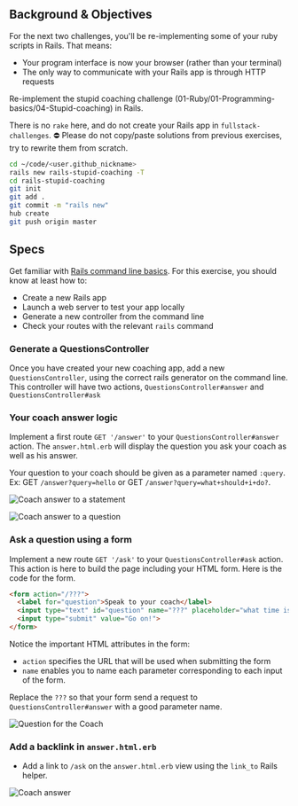 ## Background & Objectives

For the next two challenges, you'll be re-implementing some of your ruby scripts in Rails. That means:

- Your program interface is now your browser (rather than your terminal)
- The only way to communicate with your Rails app is through HTTP requests

Re-implement the stupid coaching challenge (01-Ruby/01-Programming-basics/04-Stupid-coaching) in Rails.

There is no `rake` here, and do not create your Rails app in `fullstack-challenges`. 
⛔️ Please do not copy/paste solutions from previous exercises, try to rewrite them from scratch.

```bash
cd ~/code/<user.github_nickname>
rails new rails-stupid-coaching -T
cd rails-stupid-coaching
git init
git add .
git commit -m "rails new"
hub create
git push origin master
```

## Specs

Get familiar with [Rails command line basics](http://guides.rubyonrails.org/command_line.html#command-line-basics). For this exercise, you should know at least how to:

- Create a new Rails app
- Launch a web server to test your app locally
- Generate a new controller from the command line
- Check your routes with the relevant `rails` command

### Generate a QuestionsController

Once you have created your new coaching app, add a new `QuestionsController`, using the correct rails generator on the command line. This controller will have two actions, `QuestionsController#answer` and `QuestionsController#ask`

### Your coach answer logic

Implement a first route `GET '/answer'` to your `QuestionsController#answer` action. The `answer.html.erb` will display the question you ask your coach as well as his answer.

Your question to your coach should be given as a parameter named `:query`. Ex: GET `/answer?query=hello` or GET `/answer?query=what+should+i+do?`.

![Coach answer to a statement](https://raw.githubusercontent.com/lewagon/karr-images/master/coach-answer-1.png)

![Coach answer to a question](https://raw.githubusercontent.com/lewagon/karr-images/master/coach-answer-2.png)

### Ask a question using a form

Implement a new route `GET '/ask'` to your `QuestionsController#ask` action. This action is here to build the page including your HTML form. Here is the code for the form.

```html
<form action="/???">
  <label for="question">Speak to your coach</label>
  <input type="text" id="question" name="???" placeholder="what time is it?">
  <input type="submit" value="Go on!">
</form>
```

Notice the important HTML attributes in the form:

- `action` specifies the URL that will be used when submitting the form
- `name` enables you to name each parameter corresponding to each input of the form.

Replace the `???` so that your form send a request to `QuestionsController#answer` with a good parameter name.

![Question for the Coach](https://raw.githubusercontent.com/lewagon/karr-images/master/coach-ask.png)

### Add a backlink in `answer.html.erb`

- Add a link to `/ask` on the `answer.html.erb` view using the `link_to` Rails helper.

![Coach answer](https://raw.githubusercontent.com/lewagon/karr-images/master/coach-adding-link.png)
